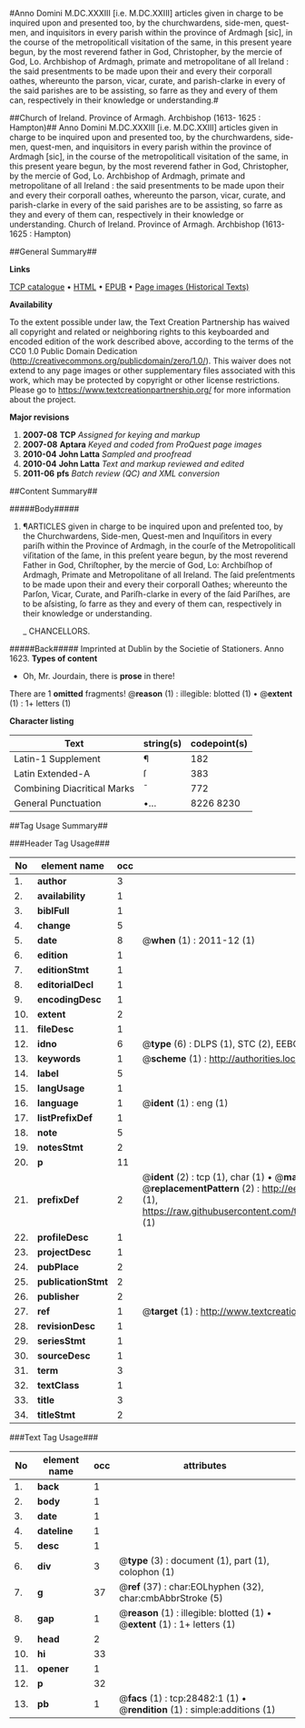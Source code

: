 #Anno Domini M.DC.XXXIII [i.e. M.DC.XXIII] articles given in charge to be inquired upon and presented too, by the churchwardens, side-men, quest-men, and inquisitors in every parish within the province of Ardmagh [sic], in the course of the metropoliticall visitation of the same, in this present yeare begun, by the most reverend father in God, Christopher, by the mercie of God, Lo. Archbishop of Ardmagh, primate and metropolitane of all Ireland : the said presentments to be made upon their and every their corporall oathes, whereunto the parson, vicar, curate, and parish-clarke in every of the said parishes are to be assisting, so farre as they and every of them can, respectively in their knowledge or understanding.#

##Church of Ireland. Province of Armagh. Archbishop (1613- 1625 : Hampton)##
Anno Domini M.DC.XXXIII [i.e. M.DC.XXIII] articles given in charge to be inquired upon and presented too, by the churchwardens, side-men, quest-men, and inquisitors in every parish within the province of Ardmagh [sic], in the course of the metropoliticall visitation of the same, in this present yeare begun, by the most reverend father in God, Christopher, by the mercie of God, Lo. Archbishop of Ardmagh, primate and metropolitane of all Ireland : the said presentments to be made upon their and every their corporall oathes, whereunto the parson, vicar, curate, and parish-clarke in every of the said parishes are to be assisting, so farre as they and every of them can, respectively in their knowledge or understanding.
Church of Ireland. Province of Armagh. Archbishop (1613- 1625 : Hampton)

##General Summary##

**Links**

[TCP catalogue](http://www.ota.ox.ac.uk/tcp/)  • 
[HTML](http://tei.it.ox.ac.uk/tcp/Texts-HTML/free/A04/A04123.html)  • 
[EPUB](http://tei.it.ox.ac.uk/tcp/Texts-EPUB/free/A04/A04123.epub) • 
[Page images (Historical Texts)](https://historicaltexts.jisc.ac.uk/eebo-33149746e)

**Availability**

To the extent possible under law, the Text Creation Partnership has waived all copyright and related or neighboring rights to this keyboarded and encoded edition of the work described above, according to the terms of the CC0 1.0 Public Domain Dedication (http://creativecommons.org/publicdomain/zero/1.0/). This waiver does not extend to any page images or other supplementary files associated with this work, which may be protected by copyright or other license restrictions. Please go to https://www.textcreationpartnership.org/ for more information about the project.

**Major revisions**

1. __2007-08__ __TCP__ *Assigned for keying and markup*
1. __2007-08__ __Aptara__ *Keyed and coded from ProQuest page images*
1. __2010-04__ __John Latta__ *Sampled and proofread*
1. __2010-04__ __John Latta__ *Text and markup reviewed and edited*
1. __2011-06__ __pfs__ *Batch review (QC) and XML conversion*

##Content Summary##

#####Body#####

1. ¶ARTICLES given in charge to be inquired upon and preſented too, by the Churchwardens,
Side-men, Quest-men and Inquiſitors in every pariſh within the Province of Ardmagh, in the courſe of the Metropoliticall
viſitation of the ſame, in this preſent yeare begun, by the most reverend Father in God, Chriſtopher, by the mercie of
God, Lo: Archbiſhop of Ardmagh, Primate and Metropolitane of all Ireland. The ſaid preſentments to be made upon their
and every their corporall Oathes; whereunto the Parſon, Vicar, Curate, and Pariſh-clarke in every of the ſaid Pariſhes,
are to be aſsisting, ſo farre as they and every of them can, respectively in their knowledge or understanding.

    _ CHANCELLORS.

#####Back#####
Imprinted at Dublin by the Societie of Stationers. Anno 1623.
**Types of content**

  * Oh, Mr. Jourdain, there is **prose** in there!

There are 1 **omitted** fragments! 
 @__reason__ (1) : illegible: blotted (1)  •  @__extent__ (1) : 1+ letters (1)

**Character listing**


|Text|string(s)|codepoint(s)|
|---|---|---|
|Latin-1 Supplement|¶|182|
|Latin Extended-A|ſ|383|
|Combining             Diacritical Marks|̄|772|
|General Punctuation|•…|8226 8230|

##Tag Usage Summary##

###Header Tag Usage###

|No|element name|occ|attributes|
|---|---|---|---|
|1.|__author__|3||
|2.|__availability__|1||
|3.|__biblFull__|1||
|4.|__change__|5||
|5.|__date__|8| @__when__ (1) : 2011-12 (1)|
|6.|__edition__|1||
|7.|__editionStmt__|1||
|8.|__editorialDecl__|1||
|9.|__encodingDesc__|1||
|10.|__extent__|2||
|11.|__fileDesc__|1||
|12.|__idno__|6| @__type__ (6) : DLPS (1), STC (2), EEBO-CITATION (1), OCLC (1), VID (1)|
|13.|__keywords__|1| @__scheme__ (1) : http://authorities.loc.gov/ (1)|
|14.|__label__|5||
|15.|__langUsage__|1||
|16.|__language__|1| @__ident__ (1) : eng (1)|
|17.|__listPrefixDef__|1||
|18.|__note__|5||
|19.|__notesStmt__|2||
|20.|__p__|11||
|21.|__prefixDef__|2| @__ident__ (2) : tcp (1), char (1)  •  @__matchPattern__ (2) : ([0-9\-]+):([0-9IVX]+) (1), (.+) (1)  •  @__replacementPattern__ (2) : http://eebo.chadwyck.com/downloadtiff?vid=$1&page=$2 (1), https://raw.githubusercontent.com/textcreationpartnership/Texts/master/tcpchars.xml#$1 (1)|
|22.|__profileDesc__|1||
|23.|__projectDesc__|1||
|24.|__pubPlace__|2||
|25.|__publicationStmt__|2||
|26.|__publisher__|2||
|27.|__ref__|1| @__target__ (1) : http://www.textcreationpartnership.org/docs/. (1)|
|28.|__revisionDesc__|1||
|29.|__seriesStmt__|1||
|30.|__sourceDesc__|1||
|31.|__term__|3||
|32.|__textClass__|1||
|33.|__title__|3||
|34.|__titleStmt__|2||


###Text Tag Usage###

|No|element name|occ|attributes|
|---|---|---|---|
|1.|__back__|1||
|2.|__body__|1||
|3.|__date__|1||
|4.|__dateline__|1||
|5.|__desc__|1||
|6.|__div__|3| @__type__ (3) : document (1), part (1), colophon (1)|
|7.|__g__|37| @__ref__ (37) : char:EOLhyphen (32), char:cmbAbbrStroke (5)|
|8.|__gap__|1| @__reason__ (1) : illegible: blotted (1)  •  @__extent__ (1) : 1+ letters (1)|
|9.|__head__|2||
|10.|__hi__|33||
|11.|__opener__|1||
|12.|__p__|32||
|13.|__pb__|1| @__facs__ (1) : tcp:28482:1 (1)  •  @__rendition__ (1) : simple:additions (1)|
